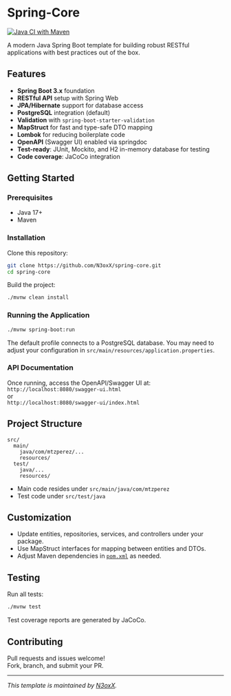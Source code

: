 # Spring-Core

[![Java CI with Maven](https://github.com/N3oxX/spring-core/actions/workflows/maven.yml/badge.svg)](https://github.com/N3oxX/spring-core/actions/workflows/maven.yml)

A modern Java Spring Boot template for building robust RESTful applications with best practices out of the box.

## Features

- **Spring Boot 3.x** foundation
- **RESTful API** setup with Spring Web
- **JPA/Hibernate** support for database access
- **PostgreSQL** integration (default)
- **Validation** with `spring-boot-starter-validation`
- **MapStruct** for fast and type-safe DTO mapping
- **Lombok** for reducing boilerplate code
- **OpenAPI** (Swagger UI) enabled via springdoc
- **Test-ready**: JUnit, Mockito, and H2 in-memory database for testing
- **Code coverage**: JaCoCo integration

## Getting Started

### Prerequisites

- Java 17+
- Maven

### Installation

Clone this repository:
```bash
git clone https://github.com/N3oxX/spring-core.git
cd spring-core
```

Build the project:
```bash
./mvnw clean install
```

### Running the Application

```bash
./mvnw spring-boot:run
```
The default profile connects to a PostgreSQL database. You may need to adjust your configuration in `src/main/resources/application.properties`.

### API Documentation

Once running, access the OpenAPI/Swagger UI at:  
`http://localhost:8080/swagger-ui.html`  
or  
`http://localhost:8080/swagger-ui/index.html`

## Project Structure

```
src/
  main/
    java/com/mtzperez/...
    resources/
  test/
    java/...
    resources/
```

- Main code resides under `src/main/java/com/mtzperez`
- Test code under `src/test/java`

## Customization

- Update entities, repositories, services, and controllers under your package.
- Use MapStruct interfaces for mapping between entities and DTOs.
- Adjust Maven dependencies in [`pom.xml`](pom.xml) as needed.

## Testing

Run all tests:
```bash
./mvnw test
```
Test coverage reports are generated by JaCoCo.

## Contributing

Pull requests and issues welcome!  
Fork, branch, and submit your PR.

---

_This template is maintained by [N3oxX](https://github.com/N3oxX)._
